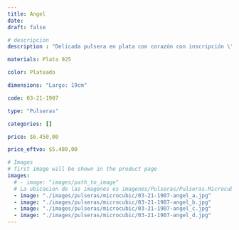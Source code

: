 ```yaml
---
title: Angel
date: 
draft: false

# descripcion
description : "Delicada pulsera en plata con corazón con inscripción \"Angel\" con cristales cubic. Largo regulable. "

materials: Plata 925

color: Plateado

dimensions: "Largo: 19cm"

code: 03-21-1907

type: "Pulseras"

categories: []

price: $6.450,00

price_eftvo: $5.480,00

# Images
# first image will be shown in the product page
images:
  # - image: "images/path_to_image"
  # La ubicacion de las imagenes es imagenes/Pulseras/Pulseras.Microcubic/03-21-1907-angel
  - image: "./images/pulseras/microcubic/03-21-1907-angel_a.jpg"
  - image: "./images/pulseras/microcubic/03-21-1907-angel_b.jpg"
  - image: "./images/pulseras/microcubic/03-21-1907-angel_c.jpg"
  - image: "./images/pulseras/microcubic/03-21-1907-angel_d.jpg"
---
```

